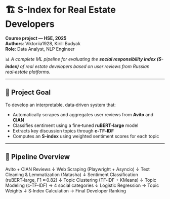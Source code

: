 # 🏗️ S-Index for Real Estate Developers

**Course project — HSE, 2025**  
**Authors**: Viktoriia1928, Kirill Budyak  
**Role**: Data Analyst, NLP Engineer

📊 _A complete ML pipeline for evaluating the **social responsibility index (S-index)** of real estate developers based on user reviews from Russian real‑estate platforms._

---

## 📌 Project Goal

To develop an interpretable, data‑driven system that:

* Automatically scrapes and aggregates user reviews from **Avito** and **CIAN**  
* Classifies sentiment using a fine‑tuned **ruBERT‑large** model  
* Extracts key discussion topics through **c‑TF‑IDF**  
* Computes an **S‑index** using weighted sentiment scores for each topic

---

## 🧱 Pipeline Overview

Avito + CIAN Reviews
↓
Web Scraping (Playwright + Asyncio)
↓
Text Cleaning & Lemmatization (Natasha)
↓
Sentiment Classification (ruBERT‑large, F1 ≈ 0.82)
↓
Topic Clustering (TF‑IDF + KMeans)
↓
Topic Modeling (c‑TF‑IDF) → 4 social categories
↓
Logistic Regression → Topic Weights
↓
S‑Index Calculation → Final Developer Ranking
